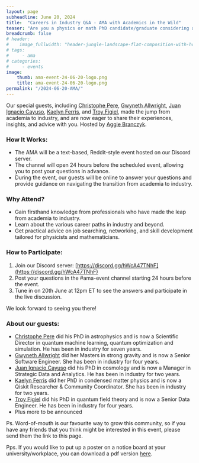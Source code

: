 ```yaml
---
layout: page
subheadline: June 20, 2024
title:  "Careers in Industry Q&A - AMA with Academics in the Wild"
teaser: "Are you a physics or math PhD candidate/graduate considering a career outside academia? Join us for this AMA (Ask Me Anything) hosted by Academics in the Wild."
breadcrumb: false
# header:
#    image_fullwidth: "header-jungle-landscape-flat-composition-with-horizontal-view-tropical-flowers-exotic-plants-animals-with-b.jpg"
# tags:
#     - ama
# categories:
#     - events
image:
    thumb: ama-event-24-06-20-logo.png
    title: ama-event-24-06-20-logo.png
permalink: "/2024-06-20-AMA/"
---
```

Our special guests, including [Christophe Pere](https://www.linkedin.com/in/phdchristophepere/), [Gwyneth Allwright](https://www.linkedin.com/in/gwynethallwright/), [Juan Ignacio Cayuso](https://www.linkedin.com/in/juan-ignacio-cayuso-2565a9206/), [Kaelyn Ferris](https://www.linkedin.com/in/kaelyn-ferris/), and [Troy Figiel](https://www.linkedin.com/in/troyfigiel/), made the jump from academia to industry, and are now eager to share their experiences, insights, and advice with you. Hosted by [Aggie Branczyk](https://www.linkedin.com/in/agata-branczyk/).

### How It Works:

- The AMA will be a text-based, Reddit-style event hosted on our Discord server.
- The channel will open 24 hours before the scheduled event, allowing you to post your questions in advance.
- During the event, our guests will be online to answer your questions and provide guidance on navigating the transition from academia to industry.

### Why Attend?

- Gain firsthand knowledge from professionals who have made the leap from academia to industry.
- Learn about the various career paths in industry and beyond.
- Get practical advice on job searching, networking, and skill development tailored for physicists and mathematicians.

### How to Participate:

1. Join our Discord server: [https://discord.gg/hWcA47TNhF](https://discord.gg/hWcA47TNhF)
2. Post your questions in the #ama-event channel starting 24 hours before the event.
3. Tune in on 20th June at 12pm ET to see the answers and participate in the live discussion.

We look forward to seeing you there!

### About our guests:

- [Christophe Pere](https://www.linkedin.com/in/phdchristophepere/) did his PhD in astrophysics and is now a Scientific Director in quantum machine learning, quantum optimization and simulation. He has been in industry for seven years.
- [Gwyneth Allwright](https://www.linkedin.com/in/gwynethallwright/) did her Masters in strong gravity and is now a Senior Software Engineer. She has been in industry for four years.
- [Juan Ignacio Cayuso](https://www.linkedin.com/in/juan-ignacio-cayuso-2565a9206/) did his PhD in cosmology and is now a Manager in Strategic Data and Analytics. He has been in industry for two years.
- [Kaelyn Ferris](https://www.linkedin.com/in/kaelyn-ferris/) did her PhD in condensed matter physics and is now a Qiskit Researcher & Community Coordinator. She has been in industry for two years.
- [Troy Figiel](https://www.linkedin.com/in/troyfigiel/) did his PhD in quantum field theory and is now a Senior Data Engineer. He has been in industry for four years.
- Plus more to be announced

Ps. Word-of-mouth is our favourite way to grow this community, so if you have any friends that you think might be interested in this event, please send them the link to this page.

Pps. If you would like to put up a poster on a notice board at your university/workplace, you can download a pdf version [here](https://academicsinthewild.com/events/ama-event-24-06-20-poster.pdf).